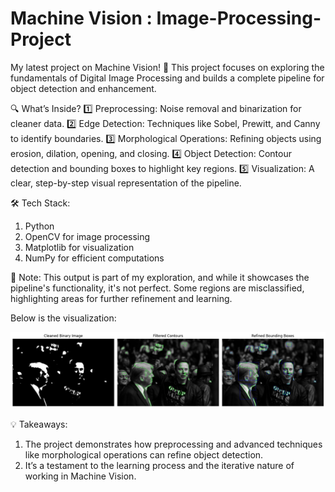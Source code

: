 # Machine Vision : Image-Processing-Project
My latest project on Machine Vision! 🚀 This project focuses on exploring the fundamentals of Digital Image Processing and builds a complete pipeline for object detection and enhancement.

🔍 What’s Inside?
 1️⃣ Preprocessing: Noise removal and binarization for cleaner data.
 2️⃣ Edge Detection: Techniques like Sobel, Prewitt, and Canny to identify boundaries.
 3️⃣ Morphological Operations: Refining objects using erosion, dilation, opening, and closing.
 4️⃣ Object Detection: Contour detection and bounding boxes to highlight key regions.
 5️⃣ Visualization: A clear, step-by-step visual representation of the pipeline.

🛠️ Tech Stack:
1. Python
2. OpenCV for image processing
3. Matplotlib for visualization
4. NumPy for efficient computations

📌 Note:
 This output is part of my exploration, and while it showcases the pipeline's functionality, it's not perfect. Some regions are misclassified, highlighting areas for further refinement and learning.
 
Below is the visualization:

![Visualization](./img1.png)
 
 💡 Takeaways:
1. The project demonstrates how preprocessing and advanced techniques like morphological operations can refine object detection.
2. It’s a testament to the learning process and the iterative nature of working in Machine Vision.
